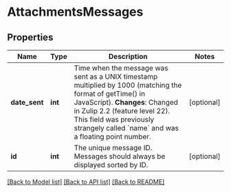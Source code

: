 # AttachmentsMessages


## Properties
Name | Type | Description | Notes
------------ | ------------- | ------------- | -------------
**date_sent** | **int** | Time when the message was sent as a UNIX timestamp multiplied by 1000 (matching the format of getTime() in JavaScript).  **Changes**: Changed in Zulip 2.2 (feature level 22).  This field was previously strangely called &#x60;name&#x60; and was a floating point number.  | [optional] 
**id** | **int** | The unique message ID.  Messages should always be displayed sorted by ID.  | [optional] 

[[Back to Model list]](../README.md#documentation-for-models) [[Back to API list]](../README.md#documentation-for-api-endpoints) [[Back to README]](../README.md)


